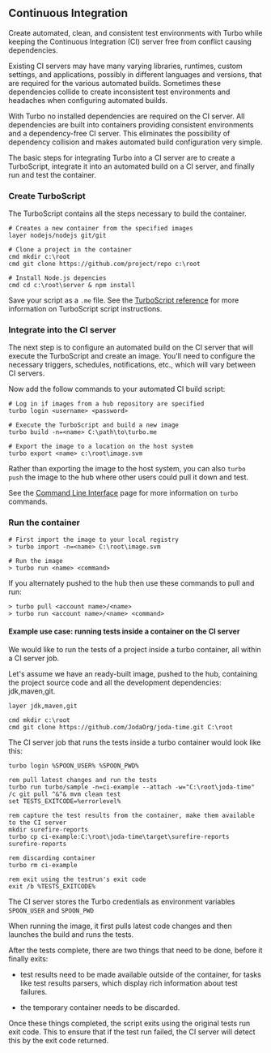 ## Continuous Integration

Create automated, clean, and consistent test environments with Turbo while keeping the Continuous Integration (CI)
server free from conflict causing dependencies.

Existing CI servers may have many varying libraries, runtimes, custom settings, and applications, possibly in different languages and versions, that are required for the various automated builds. Sometimes these dependencies collide to create inconsistent test environments and headaches when configuring automated builds.

With Turbo no installed dependencies are required on the CI server. All dependencies are built into containers providing consistent environments and a dependency-free CI server. This eliminates the possibility of dependency collision and makes automated build configuration very simple.

The basic steps for integrating Turbo into a CI server are to create a TurboScript, integrate it into an automated build on a CI server, and finally run and test the container.

### Create TurboScript

The TurboScript contains all the steps necessary to build the container.

```
# Creates a new container from the specified images
layer nodejs/nodejs git/git

# Clone a project in the container
cmd mkdir c:\root
cmd git clone https://github.com/project/repo c:\root

# Install Node.js depencies
cmd cd c:\root\server & npm install
```

Save your script as a `.me` file. See the [TurboScript reference](https://hub.turbo.net/docs/reference/turboscript/turboscript) for more information on TurboScript script instructions.

### Integrate into the CI server

The next step is to configure an automated build on the CI server that will execute the TurboScript and create an image. You'll need to configure the necessary triggers, schedules, notifications, etc., which will vary between CI servers.

Now add the follow commands to your automated CI build script:

```
# Log in if images from a hub repository are specified
turbo login <username> <password>

# Execute the TurboScript and build a new image
turbo build -n=<name> C:\path\to\turbo.me

# Export the image to a location on the host system
turbo export <name> c:\root\image.svm
```

Rather than exporting the image to the host system, you can also `turbo push` the image to the hub where other users could pull it down and test.

See the [Command Line Interface](https://hub.turbo.net/docs/reference/command-line/command-line-interface) page for more information on `turbo` commands.

### Run the container

```
# First import the image to your local registry
> turbo import -n=<name> C:\root\image.svm

# Run the image
> turbo run <name> <command>
```

If you alternately pushed to the hub then use these commands to pull and run:

```
> turbo pull <account name>/<name>
> turbo run <account name>/<name> <command>
```

#### Example use case: running tests inside a container on the CI server

We would like to run the tests of a project inside a turbo container, all within a CI server job.

Let's assume we have an ready-built image, pushed to the hub, containing the project source code and all the development dependencies: jdk,maven,git.

```
layer jdk,maven,git

cmd mkdir c:\root
cmd git clone https://github.com/JodaOrg/joda-time.git C:\root
```

The CI server job that runs the tests inside a turbo container would look like this:

```
turbo login %SPOON_USER% %SPOON_PWD%

rem pull latest changes and run the tests
turbo run turbo/sample -n=ci-example --attach -w="C:\root\joda-time" /c git pull ^&^& mvm clean test
set TESTS_EXITCODE=%errorlevel%

rem capture the test results from the container, make them available to the CI server
mkdir surefire-reports
turbo cp ci-example:C:\root\joda-time\target\surefire-reports surefire-reports

rem discarding container
turbo rm ci-example

rem exit using the testrun's exit code
exit /b %TESTS_EXITCODE%
```

The CI server stores the Turbo credentials as environment variables `SPOON_USER` and `SPOON_PWD`

When running the image, it first pulls latest code changes and then launches the build and runs the tests.

After the tests complete, there are two things that need to be done, before it finally exits:

- test results need to be made available outside of the container, for tasks like test results parsers, which display rich information about test failures.

- the temporary container needs to be discarded.

Once these things completed, the script exits using the original tests run exit code. This to ensure that if the test run failed, the CI server will detect this by the exit code returned.
